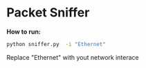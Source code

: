 # **Packet Sniffer**

**How to run:**

```bash
python sniffer.py  -i "Ethernet"
```

Replace "Ethernet" with yout network interace
